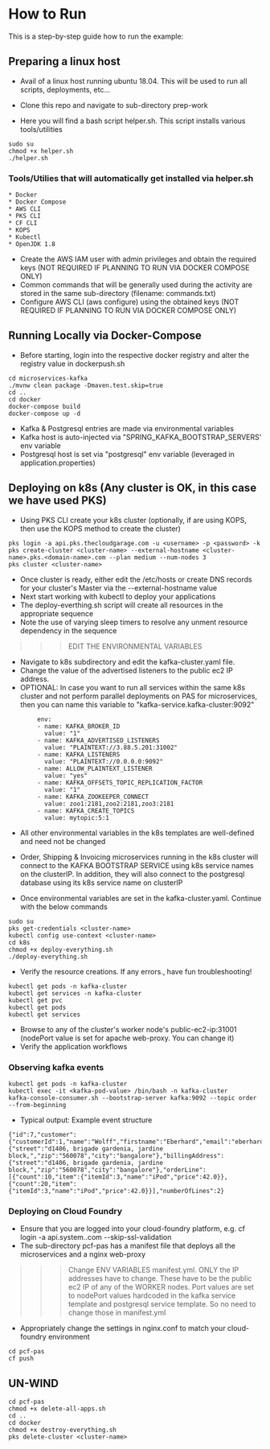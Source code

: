 # How to Run

This is a step-by-step guide how to run the example:

## Preparing a linux host

* Avail of a linux host running ubuntu 18.04. This will be used to run all scripts, deployments, etc...

* Clone this repo and navigate to sub-directory prep-work

* Here you will find a bash script helper.sh. This script installs various tools/utilities

```
sudo su
chmod +x helper.sh
./helper.sh
```
### Tools/Utilies that will automatically get installed via helper.sh
    * Docker
    * Docker Compose
    * AWS CLI 
    * PKS CLI
    * CF CLI
    * KOPS
    * Kubectl
    * OpenJDK 1.8 

* Create the AWS IAM user with admin privileges and obtain the required keys (NOT REQUIRED IF PLANNING TO RUN VIA DOCKER COMPOSE ONLY)
* Common commands that will be generally used during the activity are stored in the same sub-directory (filename: commands.txt)
* Configure AWS CLI (aws configure) using the obtained keys (NOT REQUIRED IF PLANNING TO RUN VIA DOCKER COMPOSE ONLY)


## Running Locally via Docker-Compose

* Before starting, login into the respective docker registry and alter the registry value in dockerpush.sh

```
cd microservices-kafka
./mvnw clean package -Dmaven.test.skip=true
cd ..
cd docker
docker-compose build
docker-compose up -d
```

* Kafka & Postgresql entries are made via environmental variables
* Kafka host is auto-injected via "SPRING_KAFKA_BOOTSTRAP_SERVERS' env variable
* Postgresql host is set via "postgresql" env variable (leveraged in application.properties)


## Deploying on k8s (Any cluster is OK, in this case we have used PKS)

* Using PKS CLI create your k8s cluster (optionally, if are using KOPS, then use the KOPS method to create the cluster)

```
pks login -a api.pks.thecloudgarage.com -u <username> -p <password> -k
pks create-cluster <cluster-name> --external-hostname <cluster-name>.pks.<domain-name>.com --plan medium --num-nodes 3
pks cluster <cluster-name>
```

* Once cluster is ready, either edit the /etc/hosts or create DNS records for your cluster's Master via the --external-hostname value
* Next start working with kubectl to deploy your applications
* The deploy-everthing.sh script will create all resources in the appropriate sequence
* Note the use of varying sleep timers to resolve any unment resource dependency in the sequence

>>>EDIT THE ENVIRONMENTAL VARIABLES

* Navigate to k8s subdirectory and edit the kafka-cluster.yaml file.
* Change the value of the advertised listeners to the public ec2 IP address. 
* OPTIONAL: In case you want to run all services within the same k8s cluster and not perform parallel deployments on PAS for microservices, then you can name this variable to "kafka-service.kafka-cluster:9092"


```
        env:
        - name: KAFKA_BROKER_ID
          value: "1"
        - name: KAFKA_ADVERTISED_LISTENERS
          value: "PLAINTEXT://3.88.5.201:31002"
        - name: KAFKA_LISTENERS
          value: "PLAINTEXT://0.0.0.0:9092"
        - name: ALLOW_PLAINTEXT_LISTENER
          value: "yes"
        - name: KAFKA_OFFSETS_TOPIC_REPLICATION_FACTOR
          value: "1"
        - name: KAFKA_ZOOKEEPER_CONNECT
          value: zoo1:2181,zoo2:2181,zoo3:2181
        - name: KAFKA_CREATE_TOPICS
          value: mytopic:5:1
```

* All other environmental variables in the k8s templates are well-defined and need not be changed

* Order, Shipping & Invoicing microservices running in the k8s cluster will connect to the KAFKA BOOTSTRAP SERVICE using k8s service names on the clusterIP. In addition, they will also connect to the postgresql database using its k8s service name on clusterIP

* Once environmental variables are set in the kafka-cluster.yaml. Continue with the below commands

```
sudo su
pks get-credentials <cluster-name>
kubectl config use-context <cluster-name>
cd k8s
chmod +x deploy-everything.sh
./deploy-everything.sh
```

* Verify the resource creations. If any errors., have fun troubleshooting!

```
kubectl get pods -n kafka-cluster
kubectl get services -n kafka-cluster
kubectl get pvc
kubectl get pods 
kubectl get services
```

* Browse to any of the cluster's worker node's public-ec2-ip:31001 (nodePort value is set for apache web-proxy. You can change it)
* Verify the application workflows

### Observing kafka events

```
kubectl get pods -n kafka-cluster
kubectl exec -it <kafka-pod-value> /bin/bash -n kafka-cluster
kafka-console-consumer.sh --bootstrap-server kafka:9092 --topic order --from-beginning
```

* Typical output: Example event structure
```
{"id":7,"customer":{"customerId":1,"name":"Wolff","firstname":"Eberhard","email":"eberhard.wolff@gmail.com"},"updated":1583563036580,"shippingAddress":{"street":"d1406, brigade gardenia, jardine block,","zip":"560078","city":"bangalore"},"billingAddress":{"street":"d1406, brigade gardenia, jardine block,","zip":"560078","city":"bangalore"},"orderLine":[{"count":10,"item":{"itemId":3,"name":"iPod","price":42.0}},{"count":20,"item":{"itemId":3,"name":"iPod","price":42.0}}],"numberOfLines":2}
```


### Deploying on Cloud Foundry

* Ensure that you are logged into your cloud-foundry platform, e.g. cf login -a api.system.<domain-name>.com --skip-ssl-validation
* The sub-directory pcf-pas has a manifest file that deploys all the microservices and a nginx web-proxy
   
>>>Change ENV VARIABLES manifest.yml. ONLY the IP addresses have to change. These have to be the public ec2 IP of any of the WORKER nodes. Port values are set to nodePort values hardcoded in the kafka service template and postgresql service template. So no need to change those in manifest.yml

* Appropriately change the settings in nginx.conf to match your cloud-foundry environment
   
```
cd pcf-pas
cf push
```

## UN-WIND

```
cd pcf-pas
chmod +x delete-all-apps.sh
cd ..
cd docker
chmod +x destroy-everything.sh
pks delete-cluster <cluster-name>
```
